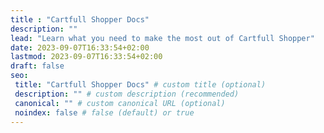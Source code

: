 ```yaml
---
title : "Cartfull Shopper Docs"
description: ""
lead: "Learn what you need to make the most out of Cartfull Shopper"
date: 2023-09-07T16:33:54+02:00
lastmod: 2023-09-07T16:33:54+02:00
draft: false
seo:
 title: "Cartfull Shopper Docs" # custom title (optional)
 description: "" # custom description (recommended)
 canonical: "" # custom canonical URL (optional)
 noindex: false # false (default) or true
---
```

